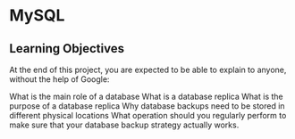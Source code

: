 # MySQL

## Learning Objectives

At the end of this project, you are expected to be able to explain to anyone, without the help of Google:

  What is the main role of a database
  What is a database replica
  What is the purpose of a database replica
  Why database backups need to be stored in different physical locations
  What operation should you regularly perform to make sure that your database backup strategy actually works.

